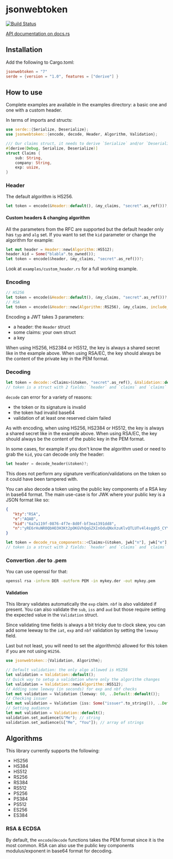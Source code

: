 # jsonwebtoken

[![Build Status](https://travis-ci.org/Keats/jsonwebtoken.svg)](https://travis-ci.org/Keats/jsonwebtoken)

[API documentation on docs.rs](https://docs.rs/jsonwebtoken/)

## Installation
Add the following to Cargo.toml:

```toml
jsonwebtoken = "7"
serde = {version = "1.0", features = ["derive"] }
```

## How to use
Complete examples are available in the examples directory: a basic one and one with a custom header.

In terms of imports and structs:
```rust
use serde::{Serialize, Deserialize};
use jsonwebtoken::{encode, decode, Header, Algorithm, Validation};

/// Our claims struct, it needs to derive `Serialize` and/or `Deserialize`
#[derive(Debug, Serialize, Deserialize)]
struct Claims {
    sub: String,
    company: String,
    exp: usize,
}
```

### Header
The default algorithm is HS256.

```rust
let token = encode(&Header::default(), &my_claims, "secret".as_ref())?;
```

#### Custom headers & changing algorithm
All the parameters from the RFC are supported but the default header only has `typ` and `alg` set.
If you want to set the `kid` parameter or change the algorithm for example:

```rust
let mut header = Header::new(Algorithm::HS512);
header.kid = Some("blabla".to_owned());
let token = encode(&header, &my_claims, "secret".as_ref())?;
```
Look at `examples/custom_header.rs` for a full working example.

### Encoding

```rust
// HS256
let token = encode(&Header::default(), &my_claims, "secret".as_ref())?;
// RSA
let token = encode(&Header::new(Algorithm::RS256), &my_claims, include_str!("privkey.pem"))?;
```
Encoding a JWT takes 3 parameters:

- a header: the `Header` struct
- some claims: your own struct
- a key

When using HS256, HS2384 or HS512, the key is always a shared secret like in the example above. When using
RSA/EC, the key should always be the content of the private key in the PEM format.

### Decoding

```rust
let token = decode::<Claims>(&token, "secret".as_ref(), &Validation::default())?;
// token is a struct with 2 fields: `header` and `claims` and `claims` is your own struct.
```
`decode` can error for a variety of reasons:

- the token or its signature is invalid
- the token had invalid base64
- validation of at least one reserved claim failed

As with encoding, when using HS256, HS2384 or HS512, the key is always a shared secret like in the example above. When using
RSA/EC, the key should always be the content of the public key in the PEM format.

In some cases, for example if you don't know the algorithm used or need to grab the `kid`, you can decode only the header:

```rust
let header = decode_header(&token)?;
```

This does not perform any signature verification/validations on the token so it could have been tampered with.

You can also decode a token using the public key components of a RSA key in base64 format. 
The main use-case is for JWK where your public key is a JSON format like so:

```json
{
   "kty":"RSA",
   "e":"AQAB",
   "kid":"6a7a119f-0876-4f7e-8d0f-bf3ea1391dd8",
   "n":"yRE6rHuNR0QbHO3H3Kt2pOKGVhQqGZXInOduQNxXzuKlvQTLUTv4l4sggh5_CYYi_cvI-SXVT9kPWSKXxJXBXd_4LkvcPuUakBoAkfh-eiFVMh2VrUyWyj3MFl0HTVF9KwRXLAcwkREiS3npThHRyIxuy0ZMeZfxVL5arMhw1SRELB8HoGfG_AtH89BIE9jDBHZ9dLelK9a184zAf8LwoPLxvJb3Il5nncqPcSfKDDodMFBIMc4lQzDKL5gvmiXLXB1AGLm8KBjfE8s3L5xqi-yUod-j8MtvIj812dkS4QMiRVN_by2h3ZY8LYVGrqZXZTcgn2ujn8uKjXLZVD5TdQ"
}
```

```rust
let token = decode_rsa_components::<Claims>(&token, jwk["n"], jwk["e"], &Validation::new(Algorithm::RS256))?;
// token is a struct with 2 fields: `header` and `claims` and `claims` is your own struct.
```

### Convertion .der to .pem

You can use openssl for that:

```bash
openssl rsa -inform DER -outform PEM -in mykey.der -out mykey.pem
```


#### Validation
This library validates automatically the `exp` claim. `nbf` is also validated if present. You can also validate the `sub`, `iss` and `aud` but
those require setting the expected value in the `Validation` struct.

Since validating time fields is always a bit tricky due to clock skew, 
you can add some leeway to the `iat`, `exp` and `nbf` validation by setting the `leeway` field.

Last but not least, you will need to set the algorithm(s) allowed for this token if you are not using `HS256`.

```rust
use jsonwebtoken::{Validation, Algorithm};

// Default validation: the only algo allowed is HS256
let validation = Validation::default();
// Quick way to setup a validation where only the algorithm changes
let validation = Validation::new(Algorithm::HS512);
// Adding some leeway (in seconds) for exp and nbf checks
let mut validation = Validation {leeway: 60, ..Default::default()};
// Checking issuer
let mut validation = Validation {iss: Some("issuer".to_string()), ..Default::default()};
// Setting audience
let mut validation = Validation::default();
validation.set_audience(&"Me"); // string
validation.set_audience(&["Me", "You"]); // array of strings
```

## Algorithms
This library currently supports the following:

- HS256
- HS384
- HS512
- RS256
- RS384
- RS512
- PS256
- PS384
- PS512
- ES256
- ES384

### RSA & ECDSA
By default, the `encode`/`decode` functions takes the PEM format since it is the most common.
RSA can also use the public key components modulus/exponent in base64 format for decoding.
